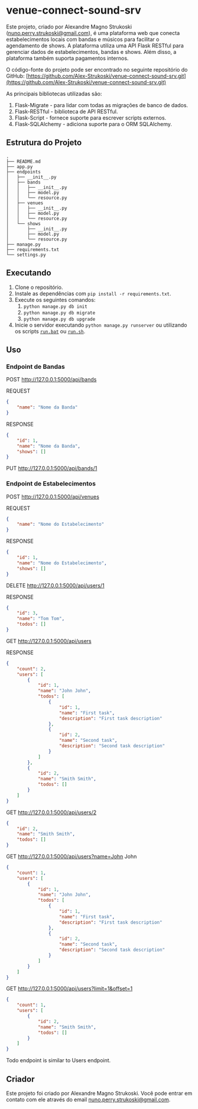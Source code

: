 # venue-connect-sound-srv

Este projeto, criado por Alexandre Magno Strukoski (nuno.perry.strukoski@gmail.com), é uma plataforma web que conecta estabelecimentos locais com bandas e músicos para facilitar o agendamento de shows. A plataforma utiliza uma API Flask RESTful para gerenciar dados de estabelecimentos, bandas e shows. Além disso, a plataforma também suporta pagamentos internos.

O código-fonte do projeto pode ser encontrado no seguinte repositório do GitHub: [https://github.com/Alex-Strukoski/venue-connect-sound-srv.git](https://github.com/Alex-Strukoski/venue-connect-sound-srv.git)

As principais bibliotecas utilizadas são:

1. Flask-Migrate - para lidar com todas as migrações de banco de dados.
2. Flask-RESTful - biblioteca de API RESTful.
3. Flask-Script - fornece suporte para escrever scripts externos.
4. Flask-SQLAlchemy - adiciona suporte para o ORM SQLAlchemy.

## Estrutura do Projeto

```
.
├── README.md
├── app.py
├── endpoints
│   ├── __init__.py
│   ├── bands
│   │   ├── __init__.py
│   │   ├── model.py
│   │   └── resource.py
│   ├── venues
│   │   ├── __init__.py
│   │   ├── model.py
│   │   └── resource.py
│   └── shows
│       ├── __init__.py
│       ├── model.py
│       └── resource.py
├── manage.py
├── requirements.txt
└── settings.py
```

## Executando

1. Clone o repositório.
2. Instale as dependências com `pip install -r requirements.txt`.
3. Execute os seguintes comandos:
   1. `python manage.py db init`
   2. `python manage.py db migrate`
   3. `python manage.py db upgrade`
4. Inicie o servidor executando `python manage.py runserver` ou utilizando os scripts [`run.bat`](command:_github.copilot.openRelativePath?%5B%22run.bat%22%5D "run.bat") ou [`run.sh`](command:_github.copilot.openRelativePath?%5B%22run.sh%22%5D "run.sh").

## Uso

### Endpoint de Bandas

POST http://127.0.0.1:5000/api/bands

REQUEST

```json
{
	"name": "Nome da Banda"
}
```

RESPONSE

```json
{
    "id": 1,
    "name": "Nome da Banda",
    "shows": []
}
```

PUT http://127.0.0.1:5000/api/bands/1

### Endpoint de Estabelecimentos

POST http://127.0.0.1:5000/api/venues

REQUEST

```json
{
	"name": "Nome do Estabelecimento"
}
```

RESPONSE

```json
{
    "id": 1,
    "name": "Nome do Estabelecimento",
    "shows": []
}
```

DELETE http://127.0.0.1:5000/api/users/1

RESPONSE

```json
{
    "id": 3,
    "name": "Tom Tom",
    "todos": []
}
```

GET http://127.0.0.1:5000/api/users

RESPONSE

```json
{
    "count": 2,
    "users": [
        {
            "id": 1,
            "name": "John John",
            "todos": [
                {
                    "id": 1,
                    "name": "First task",
                    "description": "First task description"
                },
                {
                    "id": 2,
                    "name": "Second task",
                    "description": "Second task description"
                }
            ]
        },
        {
            "id": 2,
            "name": "Smith Smith",
            "todos": []
        }
    ]
}
```

GET http://127.0.0.1:5000/api/users/2

```json
{
    "id": 2,
    "name": "Smith Smith",
    "todos": []
}
```

GET http://127.0.0.1:5000/api/users?name=John John

```json
{
    "count": 1,
    "users": [
        {
            "id": 1,
            "name": "John John",
            "todos": [
                {
                    "id": 1,
                    "name": "First task",
                    "description": "First task description"
                },
                {
                    "id": 2,
                    "name": "Second task",
                    "description": "Second task description"
                }
            ]
        }
    ]
}
```

GET http://127.0.0.1:5000/api/users?limit=1&offset=1

```json
{
    "count": 1,
    "users": [
        {
            "id": 2,
            "name": "Smith Smith",
            "todos": []
        }
    ]
}
```

Todo endpoint is similar to Users endpoint.

## Criador

Este projeto foi criado por Alexandre Magno Strukoski. Você pode entrar em contato com ele através do email [nuno.perry.strukoski@gmail.com](vscode-file://vscode-app/c:/Users/joaod/AppData/Local/Programs/Microsoft%20VS%20Code/resources/app/out/vs/code/electron-sandbox/workbench/workbench.html "mailto:&amp;#x6e;&amp;#117;&amp;#110;&amp;#111;&amp;#x2e;&amp;#112;&amp;#x65;&amp;#x72;&amp;#x72;&amp;#121;&amp;#46;&amp;#115;&amp;#x74;&amp;#114;&amp;#117;&amp;#107;&amp;#x6f;&amp;#115;&amp;#107;&amp;#x69;&amp;#64;&amp;#x67;&amp;#109;&amp;#x61;&amp;#105;&amp;#108;&amp;#46;&amp;#99;&amp;#x6f;&amp;#109;").
